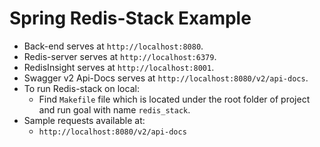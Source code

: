 # Spring Redis-Stack Example

- Back-end serves at `http://localhost:8080`.
- Redis-server serves at `http://localhost:6379`.
- RedisInsight serves at `http://localhost:8001`.
- Swagger v2 Api-Docs serves at `http://localhost:8080/v2/api-docs`.
- To run Redis-stack on local:
    - Find `Makefile` file which is located under the root folder of project and run goal with name `redis_stack`.
- Sample requests available at:
    - `http://localhost:8080/v2/api-docs`


